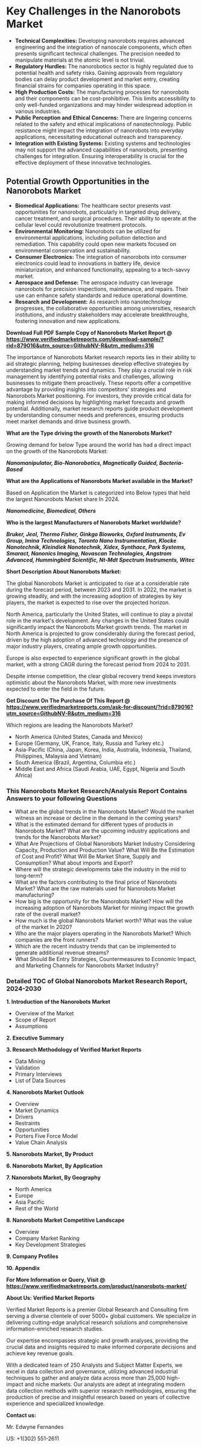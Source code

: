 <p class="">    <h1>Key Challenges in the Nanorobots Market</h1>    <ul>        <li>            <strong>Technical Complexities:</strong> Developing nanorobots requires advanced engineering and the integration of nanoscale components, which often presents significant technical challenges. The precision needed to manipulate materials at the atomic level is not trivial.        </li>        <li>            <strong>Regulatory Hurdles:</strong> The nanorobotics sector is highly regulated due to potential health and safety risks. Gaining approvals from regulatory bodies can delay product development and market entry, creating financial strains for companies operating in this space.        </li>        <li>            <strong>High Production Costs:</strong> The manufacturing processes for nanorobots and their components can be cost-prohibitive. This limits accessibility to only well-funded organizations and may hinder widespread adoption in various industries.        </li>        <li>            <strong>Public Perception and Ethical Concerns:</strong> There are lingering concerns related to the safety and ethical implications of nanotechnology. Public resistance might impact the integration of nanorobots into everyday applications, necessitating educational outreach and transparency.        </li>        <li>            <strong>Integration with Existing Systems:</strong> Existing systems and technologies may not support the advanced capabilities of nanorobots, presenting challenges for integration. Ensuring interoperability is crucial for the effective deployment of these innovative technologies.        </li>    </ul>    <h2>Potential Growth Opportunities in the Nanorobots Market</h1>    <ul>        <li>            <strong>Biomedical Applications:</strong> The healthcare sector presents vast opportunities for nanorobots, particularly in targeted drug delivery, cancer treatment, and surgical procedures. Their ability to operate at the cellular level could revolutionize treatment protocols.        </li>        <li>            <strong>Environmental Monitoring:</strong> Nanorobots can be utilized for environmental applications, including pollution detection and remediation. This capability could open new markets focused on environmental conservation and sustainability.        </li>        <li>            <strong>Consumer Electronics:</strong> The integration of nanorobots into consumer electronics could lead to innovations in battery life, device miniaturization, and enhanced functionality, appealing to a tech-savvy market.        </li>        <li>            <strong>Aerospace and Defense:</strong> The aerospace industry can leverage nanorobots for precision inspections, maintenance, and repairs. Their use can enhance safety standards and reduce operational downtime.        </li>        <li>            <strong>Research and Development:</strong> As research into nanotechnology progresses, the collaborative opportunities among universities, research institutions, and industry stakeholders may accelerate breakthroughs, fostering innovation and new applications.        </li>    </ul></p><p class=""><strong>Download Full PDF Sample Copy of Nanorobots Market Report @ <a href="https://www.verifiedmarketreports.com/download-sample/?rid=879016&utm_source=GithubNV-R&utm_medium=316" target="_blank">https://www.verifiedmarketreports.com/download-sample/?rid=879016&utm_source=GithubNV-R&utm_medium=316</a></strong></p><p>The importance of&nbsp;Nanorobots Market research reports lies in their ability to aid strategic planning, helping businesses develop effective strategies by understanding market trends and dynamics. They play a crucial role in risk management by identifying potential risks and challenges, allowing businesses to mitigate them proactively. These reports offer a competitive advantage by providing insights into competitors' strategies and Nanorobots Market positioning. For investors, they provide critical data for making informed decisions by highlighting market forecasts and growth potential. Additionally, market research reports guide product development by understanding consumer needs and preferences, ensuring products meet market demands and drive business growth.</p><p><strong>What are the&nbsp;Type driving the growth of the Nanorobots Market?</strong></p><p id="" class="">Growing demand for below Type around the world has had a direct impact on the growth of the Nanorobots Market:</p><p class=""><em><strong>Nanomanipulator, Bio-Nanorobotics, Magnetically Guided, Bacteria-Based</strong></em></p><p class=""><strong>What are the&nbsp;Applications&nbsp;of Nanorobots Market available in the Market?</strong></p><p id="" class="">Based on Application the Market is categorized into Below types that held the largest Nanorobots Market share In 2024.</p><p class=""><em><strong>Nanomedicine, Biomedical, Others</strong></em></p><p class=""><strong>Who is the largest Manufacturers of Nanorobots Market worldwide?</strong></p><p><em><strong>Bruker, Jeol, Thermo Fisher, Ginkgo Bioworks, Oxford Instruments, Ev Group, Imina Technologies, Toronto Nano Instrumentation, Klocke Nanotechnik, Kleindiek Nanotechnik, Xidex, Synthace, Park Systems, Smaract, Nanonics Imaging, Novascan Technologies, Angstrom Advanced, Hummingbird Scientific, Nt-Mdt Spectrum Instruments, Witec</strong></em></p><p id="" class=""><strong>Short Description About Nanorobots Market:</strong></p><p>The global Nanorobots Market is anticipated to rise at a considerable rate during the forecast period, between 2023 and 2031. In 2022, the market is growing steadily, and with the increasing adoption of strategies by key players, the market is expected to rise over the projected horizon.</p><p>North America, particularly the United States, will continue to play a pivotal role in the market's development. Any changes in the United States could significantly impact the Nanorobots Market growth trends. The market in North America is projected to grow considerably during the forecast period, driven by the high adoption of advanced technology and the presence of major industry players, creating ample growth opportunities.</p><p>Europe is also expected to experience significant growth in the global market, with a strong CAGR during the forecast period from 2024 to 2031.</p><p>Despite intense competition, the clear global recovery trend keeps investors optimistic about the Nanorobots Market, with more new investments expected to enter the field in the future.</p><p id="" class=""><strong>Get Discount On The Purchase Of This Report @ <a href="https://www.verifiedmarketreports.com/ask-for-discount/?rid=879016?utm_source=GithubNV-R&utm_medium=316" target="_blank">https://www.verifiedmarketreports.com/ask-for-discount/?rid=879016?utm_source=GithubNV-R&utm_medium=316</a></strong></p><p class="">Which regions are leading the Nanorobots Market?</p><ul><li>North America (United States, Canada and Mexico)</li><li>Europe (Germany, UK, France, Italy, Russia and Turkey etc.)</li><li>Asia-Pacific (China, Japan, Korea, India, Australia, Indonesia, Thailand, Philippines, Malaysia and Vietnam)</li><li>South America (Brazil, Argentina, Columbia etc.)</li><li>Middle East and Africa (Saudi Arabia, UAE, Egypt, Nigeria and South Africa)</li></ul><h3 id="" class="">This Nanorobots Market Research/Analysis Report Contains Answers to your following Questions</h3><ul><li>What are the global trends in the Nanorobots Market? Would the market witness an increase or decline in the demand in the coming years?</li><li>What is the estimated demand for different types of products in Nanorobots Market? What are the upcoming industry applications and trends for the Nanorobots Market?</li><li>What Are Projections of Global Nanorobots Market Industry Considering Capacity, Production and Production Value? What Will Be the Estimation of Cost and Profit? What Will Be Market Share, Supply and Consumption? What about imports and Export?</li><li>Where will the strategic developments take the industry in the mid to long-term?</li><li>What are the factors contributing to the final price of Nanorobots Market? What are the raw materials used for Nanorobots Market manufacturing?</li><li>How big is the opportunity for the Nanorobots Market? How will the increasing adoption of Nanorobots Market for mining impact the growth rate of the overall market?</li><li>How much is the global Nanorobots Market worth? What was the value of the market In 2020?</li><li>Who are the major players operating in the Nanorobots Market? Which companies are the front runners?</li><li>Which are the recent industry trends that can be implemented to generate additional revenue streams?</li><li>What Should Be Entry Strategies, Countermeasures to Economic Impact, and Marketing Channels for Nanorobots Market Industry?</li></ul><h3 id="" class="">Detailed TOC of Global Nanorobots Market Research Report, 2024-2030</h3><p id="" class=""><strong>1. Introduction of the Nanorobots Market</strong></p><ul><li>Overview of the Market</li><li>Scope of Report</li><li>Assumptions</li></ul><p id="" class=""><strong>2. Executive Summary</strong></p><p id="" class=""><strong>3. Research Methodology of Verified Market Reports</strong></p><ul><li>Data Mining</li><li>Validation</li><li>Primary Interviews</li><li>List of Data Sources</li></ul><p id="" class=""><strong>4. Nanorobots Market Outlook</strong></p><ul><li>Overview</li><li>Market Dynamics</li><li>Drivers</li><li>Restraints</li><li>Opportunities</li><li>Porters Five Force Model</li><li>Value Chain Analysis</li></ul><p id="" class=""><strong>5. Nanorobots Market, By Product</strong></p><p id="" class=""><strong>6. Nanorobots Market, By Application</strong></p><p id="" class=""><strong>7. Nanorobots Market, By Geography</strong></p><ul><li>North America</li><li>Europe</li><li>Asia Pacific</li><li>Rest of the World</li></ul><p id="" class=""><strong>8. Nanorobots Market Competitive Landscape</strong></p><ul><li>Overview</li><li>Company Market Ranking</li><li>Key Development Strategies</li></ul><p id="" class=""><strong>9. Company Profiles</strong></p><p id="" class=""><strong>10. Appendix</strong></p><p id="" class=""><strong>For More Information or Query, Visit @ <a href="https://www.verifiedmarketreports.com/product/nanorobots-market/" target="_blank">https://www.verifiedmarketreports.com/product/nanorobots-market/</a></strong></p><p id="" class=""><strong>About Us: Verified Market Reports</strong></p><p id="" class="">Verified Market Reports is a premier Global Research and Consulting firm serving a diverse clientele of over 5000+ global customers. We specialize in delivering cutting-edge analytical research solutions and comprehensive information-enriched research studies.</p><p id="" class="">Our expertise encompasses strategic and growth analyses, providing the crucial data and insights required to make informed corporate decisions and achieve key revenue goals.</p><p id="" class="">With a dedicated team of 250 Analysts and Subject Matter Experts, we excel in data collection and governance, utilizing advanced industrial techniques to gather and analyze data across more than 25,000 high-impact and niche markets. Our analysts are adept at integrating modern data collection methods with superior research methodologies, ensuring the production of precise and insightful research based on years of collective experience and specialized knowledge.</p><p id="" class=""><strong>Contact us:</strong></p><p id="" class="">Mr. Edwyne Fernandes</p><p id="" class="">US: +1(302) 551-2611</p>